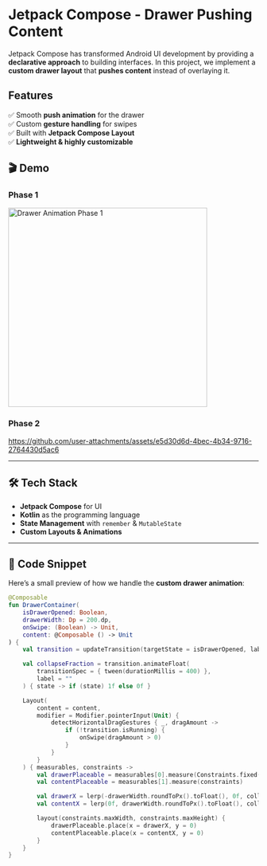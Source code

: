 # Jetpack Compose - Drawer Pushing Content

Jetpack Compose has transformed Android UI development by providing a **declarative approach** to building interfaces. In this project, we implement a **custom drawer layout** that **pushes content** instead of overlaying it.

## Features
✅ Smooth **push animation** for the drawer  
✅ Custom **gesture handling** for swipes  
✅ Built with **Jetpack Compose Layout**  
✅ **Lightweight & highly customizable**  

## 🎬 Demo

### Phase 1  
<img src="https://github.com/user-attachments/assets/8909436f-b308-4056-bd6b-003858438351" width="400" alt="Drawer Animation Phase 1"/>

### Phase 2  
https://github.com/user-attachments/assets/e5d30d6d-4bec-4b34-9716-2764430d5ac6

---

## 🛠️ Tech Stack  
- **Jetpack Compose** for UI  
- **Kotlin** as the programming language  
- **State Management** with `remember` & `MutableState`  
- **Custom Layouts & Animations**  

---

## 📜 Code Snippet  
Here’s a small preview of how we handle the **custom drawer animation**:

```kotlin
@Composable
fun DrawerContainer(
    isDrawerOpened: Boolean,
    drawerWidth: Dp = 200.dp,
    onSwipe: (Boolean) -> Unit,
    content: @Composable () -> Unit
) {
    val transition = updateTransition(targetState = isDrawerOpened, label = "")

    val collapseFraction = transition.animateFloat(
        transitionSpec = { tween(durationMillis = 400) },
        label = ""
    ) { state -> if (state) 1f else 0f }

    Layout(
        content = content,
        modifier = Modifier.pointerInput(Unit) {
            detectHorizontalDragGestures { _, dragAmount ->
                if (!transition.isRunning) {
                    onSwipe(dragAmount > 0)
                }
            }
        }
    ) { measurables, constraints ->
        val drawerPlaceable = measurables[0].measure(Constraints.fixed(drawerWidth.roundToPx(), constraints.maxHeight))
        val contentPlaceable = measurables[1].measure(constraints)

        val drawerX = lerp(-drawerWidth.roundToPx().toFloat(), 0f, collapseFraction.value).roundToInt()
        val contentX = lerp(0f, drawerWidth.roundToPx().toFloat(), collapseFraction.value).roundToInt()

        layout(constraints.maxWidth, constraints.maxHeight) {
            drawerPlaceable.place(x = drawerX, y = 0)
            contentPlaceable.place(x = contentX, y = 0)
        }
    }
}
```
